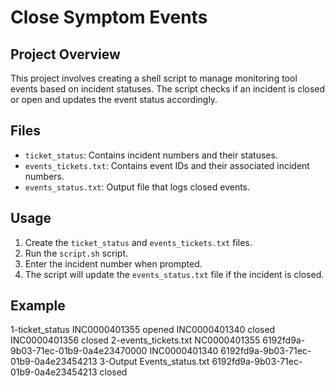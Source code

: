 # Close Symptom Events

## Project Overview

This project involves creating a shell script to manage monitoring tool events based on incident statuses. The script checks if an incident is closed or open and updates the event status accordingly.

## Files

- `ticket_status`: Contains incident numbers and their statuses.
- `events_tickets.txt`: Contains event IDs and their associated incident numbers.
- `events_status.txt`: Output file that logs closed events.

## Usage

1. Create the `ticket_status` and `events_tickets.txt` files.
2. Run the `script.sh` script.
3. Enter the incident number when prompted.
4. The script will update the `events_status.txt` file if the incident is closed.

## Example
1-ticket_status
    INC0000401355  opened
    INC0000401340  closed
    INC0000401356  closed
2-events_tickets.txt
    NC0000401355          6192fd9a-9b03-71ec-01b9-0a4e23470000 
    INC0000401340         6192fd9a-9b03-71ec-01b9-0a4e23454213
3-Output 
Events_status.txt 
6192fd9a-9b03-71ec-01b9-0a4e23454213    closed
